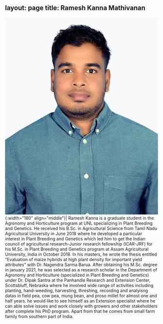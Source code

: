 layout: page
title: Ramesh Kanna Mathivanan 
---

![Ramesh Kanna Mathivanan](/images/People_Images/Ramesh.jpg){:width="180" align="middle"}|
Ramesh Kanna is a graduate student in the Agronomy and Horticulture program at UNL specializing in Plant Breeding and Genetics. He received his B.Sc. in Agricultural Science from Tamil Nadu Agricultural University in June 2018 where he developed a particular interest in Plant Breeding and Genetics which led him to get the Indian council of agricultural research-Junior research fellowship (ICAR-JRF) for his M.Sc. in Plant Breeding and Genetics program at Assam Agricultural University, India in October 2018. In his masters, he wrote the thesis entitled “Evaluation of maize hybrids at high plant density for important yield attributes” with Dr. Nagendra Sarma Barua. After obtaining his M.Sc. degree in january 2021, he was selected as a research scholar in the Department of Agronomy and Horticulture (specialized in Plant Breeding and Genetics) under Dr. Dipak Santra at the Panhandle Research and Extension Center, Scottsbluff, Nebraska where he involved wide range of activities including planting, hand-weeding, harvesting, threshing, recording and analyisng datas in field pea, cow pea, mung bean, and proso millet for almost one and half years. he would like to see himself as an Extension specialist where he can able solve issues and work closely with growers and other stakeholders after complete his PhD program. Apart from that he comes from small farm family from southern part of India.
